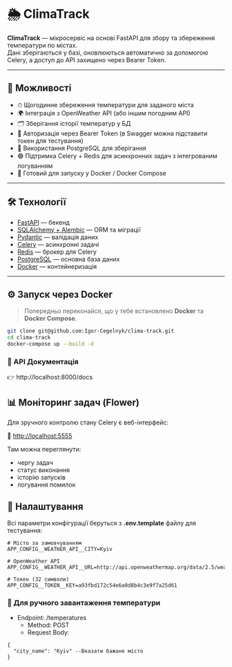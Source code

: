 # 🌦️ ClimaTrack

**ClimaTrack** — мікросервіс на основі FastAPI для збору та збереження температури по містах.  
Дані зберігаються у базі, оновлюються автоматично за допомогою Celery, а доступ до API захищено через Bearer Token.

---

## 🚀 Можливості
- ⏱ Щогодинне збереження температури для заданого міста  
- 🌍 Інтеграція з OpenWeather API (або іншим погодним API)  
- 🗂 Зберігання історії температур у БД  
- 🔐 Авторизація через Bearer Token (в Swagger можна підставити токен для тестування)  
- 🐘 Використання PostgreSQL для зберігання  
- 🟢 Підтримка Celery + Redis для асинхронних задач з інтегрованим логуванням 
- 🐳 Готовий для запуску у Docker / Docker Compose  

---

## 🛠️ Технології
- [FastAPI](https://fastapi.tiangolo.com/) — бекенд  
- [SQLAlchemy + Alembic](https://www.sqlalchemy.org/) — ORM та міграції  
- [Pydantic](https://docs.pydantic.dev/) — валідація даних  
- [Celery](https://docs.celeryq.dev/) — асинхронні задачі  
- [Redis](https://redis.io/) — брокер для Celery  
- [PostgreSQL](https://www.postgresql.org/) — основна база даних  
- [Docker](https://www.docker.com/) — контейнеризація  

---

## ⚙️ Запуск через Docker
> Попередньо переконайся, що у тебе встановлено **Docker** та **Docker Compose**.

```bash
git clone git@github.com:Igor-Cegelnyk/clima-track.git
cd clima-track
docker-compose up --build -d
```

### 📘 API Документація

👉 http://localhost:8000/docs

## 📊 Моніторинг задач (Flower)

Для зручного контролю стану Celery є веб-інтерфейс:  

📍 [http://localhost:5555](http://0.0.0.0:5555)  

Там можна переглянути:
- чергу задач  
- статус виконання  
- історію запусків  
- логування помилок  

## 🔑 Налаштування

Всі параметри конфігурації беруться з **.env.template** файлу для тестування:

```env
# Місто за замовчуванням
APP_CONFIG__WEATHER_API__CITY=Kyiv

# OpenWeather API 
APP_CONFIG__WEATHER_API__URL=http://api.openweathermap.org/data/2.5/weather

# Токен (32 символи)
APP_CONFIG__TOKEN__KEY=a93fbd172c54e6a0d8b4c3e9f7a25d61
```

### 📡 Для ручного завантаження температури
- Endpoint: /temperatures 
  - Method: POST
  - Request Body:

```
{
  "city_name": "Kyiv" --Вказати бажане місто
}
```